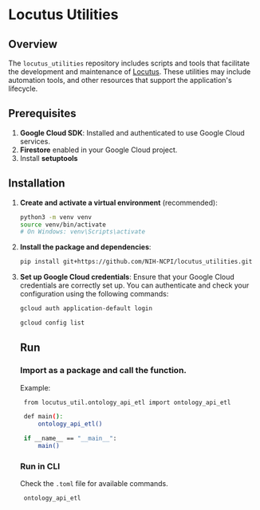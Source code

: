 # Locutus Utilities

## Overview

The `locutus_utilities` repository includes scripts and tools that facilitate the development and maintenance of [Locutus]("https://github.com/NIH-NCPI/locutus"). These utilities may include automation tools, and other resources that support the application's lifecycle.


## Prerequisites

1. **Google Cloud SDK**: Installed and authenticated to use Google Cloud services.
2. **Firestore** enabled in your Google Cloud project.
3. Install **setuptools**

## Installation

1. **Create and activate a virtual environment** (recommended):
    ```bash
    python3 -m venv venv
    source venv/bin/activate 
    # On Windows: venv\Scripts\activate
    ```

2. **Install the package and dependencies**:
    ```bash
    pip install git+https://github.com/NIH-NCPI/locutus_utilities.git
    ```

3. **Set up Google Cloud credentials**:
   Ensure that your Google Cloud credentials are correctly set up. You can authenticate and check your configuration using the following commands:
   ```bash
   gcloud auth application-default login

   gcloud config list
   ```

   ## Run 

   ### Import as a package and call the function.<br>
   Example:
   ```bash
    from locutus_util.ontology_api_etl import ontology_api_etl

    def main():
        ontology_api_etl()

    if __name__ == "__main__":
        main()  
    ```
    ### Run in CLI
    Check the `.toml` file for available commands.
   ```bash
    ontology_api_etl
    ```